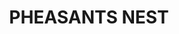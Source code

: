 ---
lastmod: '2025-04-06T06:05:20+00:00'
latitude: -34.295634
layout: suburb
longitude: 150.575238
postcode: '2574'
state: NSW
title: PHEASANTS NEST
url: /nsw/pheasants-nest/
---